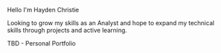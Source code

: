 Hello I'm Hayden Christie

Looking to grow my skills as an Analyst and hope to expand my technical skills through projects and active learning. 

TBD - Personal Portfolio
